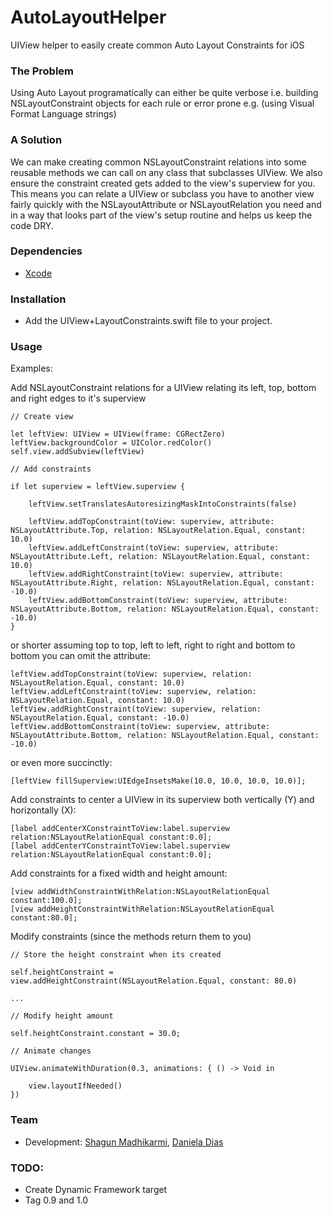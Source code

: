 AutoLayoutHelper
=======================

UIView helper to easily create common Auto Layout Constraints for iOS

### The Problem

Using Auto Layout programatically can either be quite verbose i.e. building NSLayoutConstraint objects for each rule or error prone e.g. (using Visual Format Language strings)

### A Solution

We can make creating common NSLayoutConstraint relations into some reusable methods we can call on any class that subclasses UIView. We also ensure the constraint created gets added to the view's superview for you. This means you can relate a UIView or subclass you have to another view fairly quickly with the NSLayoutAttribute or NSLayoutRelation you need and in a way that looks part of the view's setup routine and helps us keep the code DRY.

### Dependencies 

* [Xcode](https://itunes.apple.com/gb/app/xcode/id497799835?mt=12#)

### Installation

- Add the UIView+LayoutConstraints.swift file to your project.

### Usage

Examples:

Add NSLayoutConstraint relations for a UIView relating its left, top, bottom and right edges to it's superview 

    // Create view
    
    let leftView: UIView = UIView(frame: CGRectZero)
    leftView.backgroundColor = UIColor.redColor()
    self.view.addSubview(leftView)
    
    // Add constraints
    
    if let superview = leftView.superview {
        
        leftView.setTranslatesAutoresizingMaskIntoConstraints(false)
        
        leftView.addTopConstraint(toView: superview, attribute: NSLayoutAttribute.Top, relation: NSLayoutRelation.Equal, constant: 10.0)
        leftView.addLeftConstraint(toView: superview, attribute: NSLayoutAttribute.Left, relation: NSLayoutRelation.Equal, constant: 10.0)
        leftView.addRightConstraint(toView: superview, attribute: NSLayoutAttribute.Right, relation: NSLayoutRelation.Equal, constant: -10.0)
        leftView.addBottomConstraint(toView: superview, attribute: NSLayoutAttribute.Bottom, relation: NSLayoutRelation.Equal, constant: -10.0)
    }

or shorter assuming top to top, left to left, right to right and bottom to bottom you can omit the attribute: 
    
    leftView.addTopConstraint(toView: superview, relation: NSLayoutRelation.Equal, constant: 10.0)
    leftView.addLeftConstraint(toView: superview, relation: NSLayoutRelation.Equal, constant: 10.0)
    leftView.addRightConstraint(toView: superview, relation: NSLayoutRelation.Equal, constant: -10.0)
    leftView.addBottomConstraint(toView: superview, attribute: NSLayoutAttribute.Bottom, relation: NSLayoutRelation.Equal, constant: -10.0)

or even more succinctly:

    [leftView fillSuperview:UIEdgeInsetsMake(10.0, 10.0, 10.0, 10.0)];


Add constraints to center a UIView in its superview both vertically (Y) and horizontally (X): 

    [label addCenterXConstraintToView:label.superview relation:NSLayoutRelationEqual constant:0.0];
    [label addCenterYConstraintToView:label.superview relation:NSLayoutRelationEqual constant:0.0];
    
Add constraints for a fixed width and height amount:

    [view addWidthConstraintWithRelation:NSLayoutRelationEqual constant:100.0];
    [view addHeightConstraintWithRelation:NSLayoutRelationEqual constant:80.0];

Modify constraints (since the methods return them to you)

    // Store the height constraint when its created
        
    self.heightConstraint = view.addHeightConstraint(NSLayoutRelation.Equal, constant: 80.0)
    
    ...
    
    // Modify height amount
    
    self.heightConstraint.constant = 30.0;

    // Animate changes
    
    UIView.animateWithDuration(0.3, animations: { () -> Void in

        view.layoutIfNeeded()
    })

### Team
* Development: [Shagun Madhikarmi](mailto:shagun@ustwo.com), [Daniela Dias](mailto:daniela@ustwo.com)

### TODO: 
- Create Dynamic Framework target
- Tag 0.9 and 1.0
